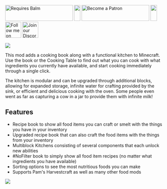 <p>
    <a style="text-decoration: none;" href="https://modrinth.com/mod/balm"> 
        <img src="https://blay09.net/files/brand/requires_balm.png" alt="Requires Balm" width="217" height="51" /> 
    </a>
    <img src="https://blay09.net/files/brand/spacer.png" alt="" width="20" height="51" />
    <a style="text-decoration: none;" href="https://www.patreon.com/blay09"> 
        <img src="https://blay09.net/files/brand/patreon.png" alt="Become a Patron" width="217" height="51" /> 
    </a> 
    <img src="https://blay09.net/files/brand/spacer.png" alt="" width="21" height="51" /> 
    <a style="text-decoration: none;" href="https://twitter.com/BlayTheNinth">
        <img src="https://blay09.net/files/brand/twitter.png" alt="Follow me on Twitter" width="51" height="51" />
    </a>
    <a style="text-decoration: none;" href="https://discord.gg/VAfZ2Nau6j">
        <img src="https://blay09.net/files/brand/discord.png" alt="Join our Discord" width="51" height="51" />
    </a>
</p>

![](https://blay09.net/files/brand/cookingforblockheads.png)

This mod adds a cooking book along with a functional kitchen to Minecraft. Use the book or the Cooking Table to find out what you can cook with what ingredients you currently have available, and start cooking immediately through a single click.

The kitchen is modular and can be upgraded through additional blocks, allowing for expanded storage, infinite water for crafting provided by the sink, or efficient and delicious cooking with the oven. Some people even went as far as capturing a cow in a jar to provide them with infinite milk!

## Features

- Recipe book to show all food items you can craft or smelt with the things you have in your inventory
- Upgraded recipe book that can also craft the food items with the things from your inventory
- Multiblock Kitchens consisting of several components that each unlock new abilities
- \#NoFilter book to simply show all food item recipes (no matter what ingredients you have available)
- Sorting options to see the most nutritious foods you can make
- Supports Pam's Harvestcraft as well as many other food mods

![](https://blay09.net/files/brand/cookingforblockheads_2.png)